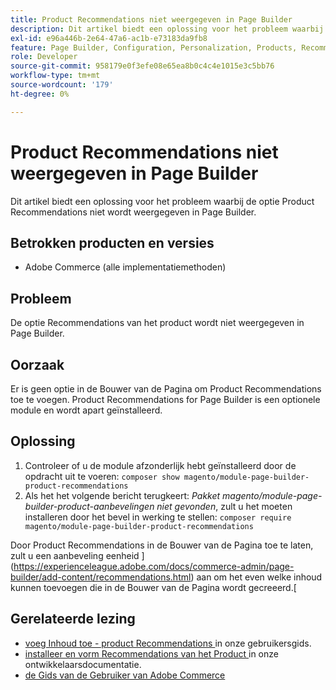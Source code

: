 ```yaml
---
title: Product Recommendations niet weergegeven in Page Builder
description: Dit artikel biedt een oplossing voor het probleem waarbij de optie Product Recommendations niet wordt weergegeven in Page Builder.
exl-id: e96a446b-2e64-47a6-ac1b-e73183da9fb8
feature: Page Builder, Configuration, Personalization, Products, Recommendations
role: Developer
source-git-commit: 958179e0f3efe08e65ea8b0c4c4e1015e3c5bb76
workflow-type: tm+mt
source-wordcount: '179'
ht-degree: 0%

---
```


# Product Recommendations niet weergegeven in Page Builder

Dit artikel biedt een oplossing voor het probleem waarbij de optie Product Recommendations niet wordt weergegeven in Page Builder.

## Betrokken producten en versies

* Adobe Commerce (alle implementatiemethoden)

## Probleem

De optie Recommendations van het product wordt niet weergegeven in Page Builder.

## Oorzaak

Er is geen optie in de Bouwer van de Pagina om Product Recommendations toe te voegen. Product Recommendations for Page Builder is een optionele module en wordt apart geïnstalleerd.

## Oplossing

1. Controleer of u de module afzonderlijk hebt geïnstalleerd door de opdracht uit te voeren: `composer show magento/module-page-builder-product-recommendations`
1. Als het het volgende bericht terugkeert: *Pakket magento/module-page-builder-product-aanbevelingen niet gevonden*, zult u het moeten installeren door het bevel in werking te stellen: `composer require magento/module-page-builder-product-recommendations`

Door Product Recommendations in de Bouwer van de Pagina toe te laten, zult u een aanbeveling eenheid ](https://experienceleague.adobe.com/docs/commerce-admin/page-builder/add-content/recommendations.html) aan om het even welke inhoud kunnen toevoegen die in de Bouwer van de Pagina wordt gecreeerd.[

## Gerelateerde lezing

* [ voeg Inhoud toe - product Recommendations ](https://experienceleague.adobe.com/docs/commerce-admin/page-builder/add-content/recommendations.html) in onze gebruikersgids.
* [ installeer en vorm Recommendations van het Product ](https://devdocs.magento.com/recommendations/install-configure.html) in onze ontwikkelaarsdocumentatie.
* [ de Gids van de Gebruiker van Adobe Commerce ](https://docs.magento.com/user-guide/)
